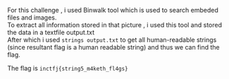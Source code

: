 For this challenge , i used Binwalk tool which is used to search embeded files and images.<br />
To extract all information stored in that picture , i used this tool and stored the data in a textfile output.txt <br />
After which i used ```strings output.txt``` to get all human-readable strings (since resultant flag is a human readable string) and thus we can find the flag. <br />

The flag is ```inctfj{string5_m4keth_fl4gs}```

